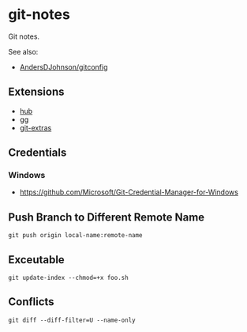 # git-notes
Git notes.

See also:
* [AndersDJohnson/gitconfig](https://github.com/AndersDJohnson/gitconfig)

## Extensions
* [hub](https://github.com/github/hub)
* [gg](https://github.com/qw3rtman/gg)
* [git-extras](https://github.com/tj/git-extras)

## Credentials
### Windows
* https://github.com/Microsoft/Git-Credential-Manager-for-Windows

## Push Branch to Different Remote Name

```
git push origin local-name:remote-name
```

## Exceutable

```
git update-index --chmod=+x foo.sh
```

## Conflicts

```
git diff --diff-filter=U --name-only
```
